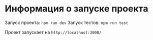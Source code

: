 # Информация о запуске проекта

Запуск проекта: `npm run dev`
Запуск тестов: `npm run test`

Проект запускает на `http://localhost:3000/`
